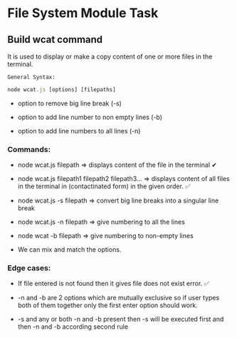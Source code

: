 # File System Module Task

## Build wcat command

It is used to display or make a copy content of one or more files in the terminal. 

`General Syntax:`
```javascript
node wcat.js [options] [filepaths]
```

- option to remove big line break (-s)

- option to add line number to non empty lines (-b)

- option to add line numbers to all lines (-n) 

### Commands:

- node wcat.js filepath => displays content of the file in the terminal  ✔

- node wcat.js filepath1 filepath2 filepath3... => displays content of all files in the terminal in (contactinated form) in the given order. ✅

- node wcat.js -s filepath => convert big line breaks into a singular line break

- node wcat.js -n filepath => give numbering to all the lines 

- node wcat -b filepath => give numbering to non-empty lines

- We can mix and match the options.

### Edge cases:

- If file entered is not found then it gives file does not exist error. ✅

- -n and -b are 2 options which are mutually exclusive so if user types both of them together only the first enter option should work.

- -s and any or both -n and -b present then -s will be executed first and then -n and -b according second rule 